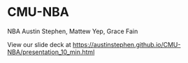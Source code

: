 # CMU-NBA
NBA 
Austin Stephen, Mattew Yep, Grace Fain 

View our slide deck at https://austinstephen.github.io/CMU-NBA/presentation_10_min.html
